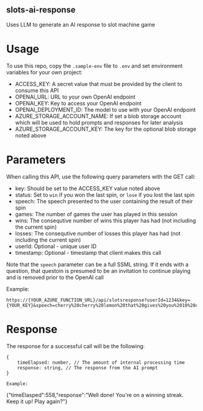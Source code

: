 ## slots-ai-response
Uses LLM to generate an AI response to slot machine game

# Usage
To use this repo, copy the `.sample-env` file to `.env` and set environment variables for your own project:

* ACCESS_KEY: A secret value that must be provided by the client to consume this API
* OPENAI_URL: URL to your own OpenAI endpoint
* OPENAI_KEY: Key to access your OpenAI endpoint
* OPENAI_DEPLOYMENT_ID: The model to use with your OpenAI endpoint
* AZURE_STORAGE_ACCOUNT_NAME: If set a blob storage account which will be used to hold prompts and responses for later analysis
* AZURE_STORAGE_ACCOUNT_KEY: The key for the optional blob storage noted above

# Parameters
When calling this API, use the following query parameters with the GET call:

* key: Should be set to the ACCESS_KEY value noted above
* status: Set to `win` if you won the last spin, or `lose` if you lost the last spin
* speech: The speech presented to the user containing the result of their spin
* games: The number of games the user has played in this session
* wins: The consequtive number of wins this player has had (not including the current spin)
* losses: The consequtive number of losses this player has had (not including the current spin)
* userId: Optional - unique user ID
* timestamp: Optional - timestamp that client makes this call

Note that the `speech` parameter can be a full SSML string. If it ends with a question, that questoin is presumed to be an invitation to continue playing and is removed prior to the OpenAI call

Example:

```
https://{YOUR_AZURE_FUNCTION_URL}/api/slotsresponse?userId=1234&key={YOUR_KEY}&speech=cherry%20cherry%20lemon%20that%20gives%20you%2010%20coins%56%20Try%20again%3F&games=10&wins=1&losses=0&status=win
```

# Response
The response for a successful call will be the following:

```
{
    timeElapsed: number, // The amount of internal processing time
    response: string, // The response from the AI prompt
}

Example:

```
{"timeElasped":558,"response":"Well done! You're on a winning streak. Keep it up! Play again?"}
```
